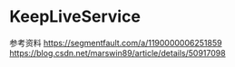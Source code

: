# KeepLiveService

参考资料
https://segmentfault.com/a/1190000006251859
https://blog.csdn.net/marswin89/article/details/50917098
